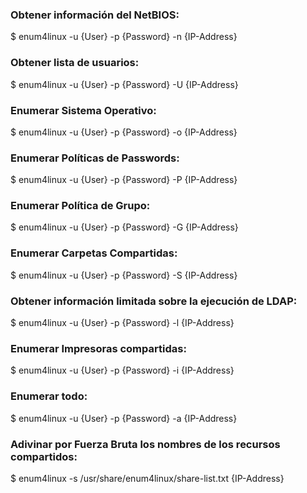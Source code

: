 ### Obtener información del NetBIOS:
$ enum4linux -u {User} -p {Password} -n {IP-Address}
### Obtener lista de usuarios:
$ enum4linux -u {User} -p {Password} -U {IP-Address}
### Enumerar Sistema Operativo:
$ enum4linux -u {User} -p {Password} -o {IP-Address}
### Enumerar Políticas de Passwords:
$ enum4linux -u {User} -p {Password} -P {IP-Address}
### Enumerar Política de Grupo:
$ enum4linux -u {User} -p {Password} -G {IP-Address}
### Enumerar Carpetas Compartidas:
$ enum4linux -u {User} -p {Password} -S {IP-Address}
### Obtener información limitada sobre la ejecución de LDAP:
$ enum4linux -u {User} -p {Password} -l {IP-Address}
### Enumerar Impresoras compartidas:
$ enum4linux -u {User} -p {Password} -i {IP-Address}
### Enumerar todo:
$ enum4linux -u {User} -p {Password} -a {IP-Address}
### Adivinar por Fuerza Bruta los nombres de los recursos compartidos:
$ enum4linux -s /usr/share/enum4linux/share-list.txt {IP-Address}
